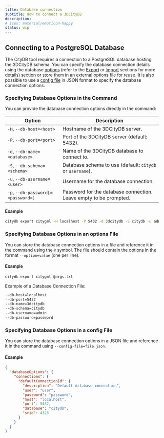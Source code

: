```yaml
---
title: Database connection
subtitle: How to connect a 3DCityDB
description:
# icon: material/emoticon-happy
status: wip
---
```

## Connecting to a PostgreSQL Database

The CityDB tool requires a connection to a PostgreSQL database hosting the 3DCityDB schema. You can specify the database connection details using the database [options](#specifying-database-options-in-the-command) (refer to the [Export](export.md) or [Import](import.md) sections for more details) section or store them in an external [options file](#specifying-database-options-in-a-file) for reuse.
It is also possible to use a [config file](#specifying-database-options-in-a-config-file) in JSON format to specify the database connection options.

### Specifying Database Options in the Command

You can provide the database connection options directly in the command:


| Option                  | Description                                              |
|-------------------------|----------------------------------------------------------|
| `-H`, `--db-host=<host>` | Hostname of the 3DCityDB server.                         |
| `-P`, `--db-port=<port>` | Port of the 3DCityDB server (default: 5432).             |
| `-d`, `--db-name=<database>` | Name of the 3DCityDB database to connect to.         |
| `-S`, `--db-schema=<schema>` | Database schema to use (default: `citydb` or `username`). |
| `-u`, `--db-username=<user>` | Username for the database connection.                |
| `-p`, `--db-password[=<password>]` | Password for the database connection. Leave empty to be prompted. |

#### Example 

```bash
citydb export citygml -H localhost -P 5432 -d 3dcitydb -S citydb -u admin -p password -o output.gml
```

### Specifying Database Options in an options File

You can store the database connection options in a file and reference it in the command using the `@` symbol.  The file should contain the options in the format `--option=value` (one per line).

#### Example

```bash 
citydb export citygml @args.txt
```

Example of a Database Connection File:

```bash 
--db-host=localhost
--db-port=5432
--db-name=3dcitydb
--db-schema=citydb
--db-username=admin
--db-password=password
``` 

### Specifying Database Options in a config File

You can store the database connection options in a JSON file and reference it in the command using `--config-file=file.json`.

#### Example

```json 
{
  "databaseOptions": {
    "connections": {
      "defaultConnectionId": {
        "description": "Default database connection",
        "user": "user",
        "password": "password",
        "host": "localhost",
        "port": 5432,
        "database": "citydb",
        "srid": 4326
      }
    }
  }
}
```
